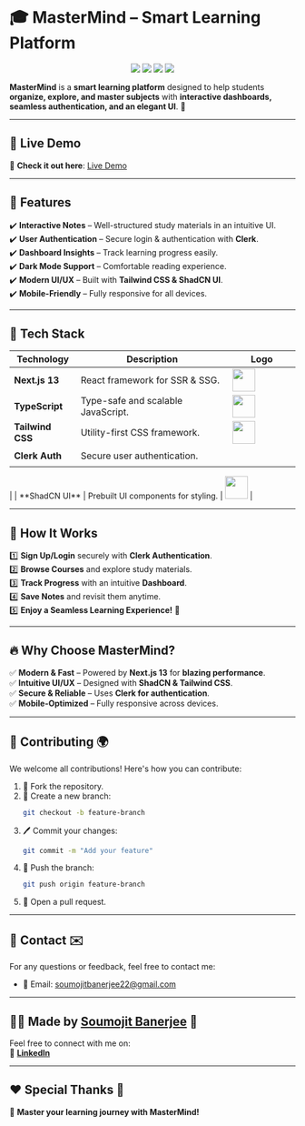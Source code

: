 # 🎓 MasterMind – Smart Learning Platform  

<p align="center">
  <img src="https://img.shields.io/badge/Next.js-13-black?style=flat&logo=next.js" />
  <img src="https://img.shields.io/badge/TailwindCSS-3-38B2AC?style=flat&logo=tailwind-css" />
  <img src="https://img.shields.io/badge/TypeScript-007ACC?style=flat&logo=typescript" />
  <img src="https://img.shields.io/badge/Clerk-Auth-4257B2?style=flat&logo=clerk" />
</p>

**MasterMind** is a **smart learning platform** designed to help students **organize, explore, and master subjects** with **interactive dashboards, seamless authentication, and an elegant UI**. 🚀  

---

## 🚀 Live Demo  

🔗 **Check it out here**: [Live Demo](https://master-mind-lms.vercel.app)  

---

## 🌟 Features  

✔️ **Interactive Notes** – Well-structured study materials in an intuitive UI.  
✔️ **User Authentication** – Secure login & authentication with **Clerk**.  
✔️ **Dashboard Insights** – Track learning progress easily.  
✔️ **Dark Mode Support** – Comfortable reading experience.  
✔️ **Modern UI/UX** – Built with **Tailwind CSS & ShadCN UI**.  
✔️ **Mobile-Friendly** – Fully responsive for all devices.  

---

## 📌 Tech Stack  

| Technology       | Description | Logo |
|-----------------|-------------|------|
| **Next.js 13**  | React framework for SSR & SSG. | <img src="https://cdn.worldvectorlogo.com/logos/next-js.svg" width="40"/> |
| **TypeScript**  | Type-safe and scalable JavaScript. | <img src="https://cdn.worldvectorlogo.com/logos/typescript.svg" width="40"/> |
| **Tailwind CSS** | Utility-first CSS framework. | <img src="https://cdn.worldvectorlogo.com/logos/tailwindcss.svg" width="40"/> |
| **Clerk Auth**  | Secure user authentication. | <svg width="110" height="32" viewBox="0 0 110 32" fill="none" xmlns="http://www.w3.org/2000/svg">
<ellipse cx="16.0003" cy="16" rx="4.99998" ry="5" fill="#9785FF" style="fill:#9785FF;fill:color(display-p3 0.5922 0.5216 1.0000);fill-opacity:1;"/>
<path d="M25.0091 27.8382C25.4345 28.2636 25.3918 28.9679 24.8919 29.3027C22.3488 31.0062 19.2899 31.9997 15.9991 31.9997C12.7082 31.9997 9.64935 31.0062 7.10616 29.3027C6.60633 28.9679 6.56361 28.2636 6.98901 27.8382L10.6429 24.1843C10.9732 23.854 11.4855 23.8019 11.9012 24.0148C13.1303 24.6445 14.5232 24.9997 15.9991 24.9997C17.4749 24.9997 18.8678 24.6445 20.0969 24.0148C20.5126 23.8019 21.0249 23.854 21.3552 24.1843L25.0091 27.8382Z" fill="#9785FF" style="fill:#9785FF;fill:color(display-p3 0.5922 0.5216 1.0000);fill-opacity:1;"/>
<path opacity="0.6" d="M24.8928 2.697C25.3926 3.0318 25.4353 3.73609 25.0099 4.16149L21.356 7.81544C21.0258 8.14569 20.5134 8.19785 20.0978 7.98491C18.8687 7.35525 17.4758 7 15.9999 7C11.0294 7 6.99997 11.0294 6.99997 16C6.99997 17.4759 7.35522 18.8688 7.98488 20.0979C8.19782 20.5136 8.14565 21.0259 7.81541 21.3561L4.16147 25.0101C3.73607 25.4355 3.03178 25.3927 2.69698 24.8929C0.993522 22.3497 0 19.2909 0 16C0 7.16344 7.16341 0 15.9999 0C19.2908 0 22.3496 0.993529 24.8928 2.697Z" fill="#9785FF" style="fill:#9785FF;fill:color(display-p3 0.5922 0.5216 1.0000);fill-opacity:1;"/>
<path fill-rule="evenodd" clip-rule="evenodd" d="M100.405 21.2489C100.421 21.2324 100.442 21.2231 100.465 21.2231C100.493 21.2231 100.518 21.2375 100.533 21.2613L105.275 28.8821C105.321 28.9554 105.401 29 105.487 29L109.75 29C109.946 29 110.066 28.7848 109.963 28.6183L103.457 18.1226C103.399 18.0278 103.41 17.9056 103.485 17.823L109.752 10.908C109.898 10.7473 109.784 10.4901 109.567 10.4901H105.12C105.05 10.4901 104.983 10.5194 104.936 10.5711L97.6842 18.4755C97.5301 18.6435 97.25 18.5345 97.25 18.3065V3.25C97.25 3.11193 97.138 3 97 3H93.25C93.1119 3 93 3.11193 93 3.25V28.75C93 28.8881 93.1119 29 93.25 29L97 29C97.138 29 97.25 28.8881 97.25 28.75V24.7373C97.25 24.6741 97.2739 24.6132 97.317 24.567L100.405 21.2489ZM52.2502 3.25C52.2502 3.11193 52.3621 3 52.5002 3H56.2501C56.3882 3 56.5001 3.11193 56.5001 3.25V28.75C56.5001 28.8881 56.3882 29 56.2501 29H52.5002C52.3621 29 52.2502 28.8881 52.2502 28.75V3.25ZM46.958 23.5912C46.8584 23.5052 46.7094 23.5117 46.6137 23.602C46.0293 24.1537 45.3447 24.595 44.5947 24.9028C43.7719 25.2407 42.8873 25.4108 41.995 25.4028C41.2415 25.4252 40.4913 25.2963 39.7906 25.0241C39.09 24.7519 38.4537 24.3422 37.9209 23.8202C36.9531 22.8322 36.396 21.4215 36.396 19.7399C36.396 16.3735 38.6356 14.0709 41.995 14.0709C42.896 14.0585 43.7888 14.241 44.6094 14.6052C45.3533 14.9355 46.0214 15.4077 46.5748 15.9934C46.6694 16.0936 46.8266 16.1052 46.9309 16.015L49.4625 13.8244C49.5659 13.7349 49.5785 13.5786 49.4873 13.4767C47.583 11.3488 44.5997 10.25 41.7627 10.25C36.0506 10.25 32.0003 14.1031 32.0003 19.7719C32.0003 22.5756 33.0069 24.9365 34.7044 26.6036C36.402 28.2707 38.8203 29.25 41.6108 29.25C45.1097 29.25 47.9259 27.9082 49.577 26.187C49.6739 26.086 49.6632 25.9252 49.5572 25.8338L46.958 23.5912ZM77.1575 20.9877C77.1436 21.1129 77.0371 21.2066 76.9111 21.2066H63.7746C63.615 21.2066 63.4961 21.3546 63.5377 21.5087C64.1913 23.9314 66.1398 25.3973 68.7994 25.3973C69.6959 25.4161 70.5846 25.2317 71.3968 24.8582C72.1536 24.5102 72.8249 24.0068 73.3659 23.3828C73.4314 23.3073 73.5454 23.2961 73.622 23.3602L76.2631 25.6596C76.3641 25.7476 76.3782 25.8999 76.2915 26.0021C74.697 27.8832 72.1135 29.25 68.5683 29.25C63.1142 29.25 59.0001 25.4731 59.0001 19.7348C59.0001 16.9197 59.9693 14.559 61.5847 12.8921C62.4374 12.0349 63.4597 11.3584 64.5882 10.9043C65.7168 10.4502 66.9281 10.2281 68.1473 10.2517C73.6753 10.2517 77.25 14.1394 77.25 19.5075C77.2431 20.0021 77.2123 20.4961 77.1575 20.9877ZM63.6166 17.5038C63.5702 17.6581 63.6894 17.8084 63.8505 17.8084H72.5852C72.7467 17.8084 72.8659 17.6572 72.8211 17.5021C72.2257 15.4416 70.7153 14.0666 68.3696 14.0666C67.6796 14.0447 66.993 14.1696 66.3565 14.4326C65.7203 14.6957 65.149 15.0908 64.6823 15.5907C64.1914 16.1473 63.8285 16.7998 63.6166 17.5038ZM90.2473 10.2527C90.3864 10.2512 90.5 10.3636 90.5 10.5027V14.7013C90.5 14.8469 90.3762 14.9615 90.2311 14.9508C89.8258 14.9207 89.4427 14.8952 89.1916 14.8952C85.9204 14.8952 84 17.1975 84 20.2195V28.75C84 28.8881 83.8881 29 83.75 29H80C79.862 29 79.75 28.8881 79.75 28.75V10.7623C79.75 10.6242 79.862 10.5123 80 10.5123H83.75C83.8881 10.5123 84 10.6242 84 10.7623V13.287C84 13.3013 84.0116 13.3128 84.0258 13.3128C84.034 13.3128 84.0416 13.3089 84.0465 13.3024C85.5124 11.3448 87.676 10.2559 89.9617 10.2559L90.2473 10.2527Z" fill="white" style="fill:white;fill:white;fill-opacity:1;"/>
</svg>
 |
| **ShadCN UI**   | Prebuilt UI components for styling. | <img src="https://pbs.twimg.com/profile_images/1657413166418708483/RtzQhQ-u_400x400.jpg" width="40"/> |

---

## 📖 How It Works  

1️⃣ **Sign Up/Login** securely with **Clerk Authentication**.  
2️⃣ **Browse Courses** and explore study materials.  
3️⃣ **Track Progress** with an intuitive **Dashboard**.  
4️⃣ **Save Notes** and revisit them anytime.  
5️⃣ **Enjoy a Seamless Learning Experience!** 🚀  

---

## 🔥 Why Choose MasterMind?  

✅ **Modern & Fast** – Powered by **Next.js 13** for **blazing performance**.  
✅ **Intuitive UI/UX** – Designed with **ShadCN & Tailwind CSS**.  
✅ **Secure & Reliable** – Uses **Clerk for authentication**.  
✅ **Mobile-Optimized** – Fully responsive across devices.  

---

## 💬 **Contributing 🌍**

We welcome all contributions! Here's how you can contribute:

1. 🍴 Fork the repository.
2. 🌿 Create a new branch:
    ```bash
    git checkout -b feature-branch
    ```
3. 🖊️ Commit your changes:
    ```bash
    git commit -m "Add your feature"
    ```
4. 🚀 Push the branch:
    ```bash
    git push origin feature-branch
    ```
5. 🔀 Open a pull request.

---

## 📧 **Contact ✉️**

For any questions or feedback, feel free to contact me:

- 📧 Email: [soumojitbanerjee22@gmail.com](mailto:soumojitbanerjee22@gmail.com)

---

## 👨‍💻 **Made by [Soumojit Banerjee](https://www.linkedin.com/in/soumojit-banerjee-4914b3228/)** 💼

Feel free to connect with me on:  
🔗 [**LinkedIn**](https://www.linkedin.com/in/soumojit-banerjee-4914b3228/)  

---

## ❤️ **Special Thanks 🙏**

🚀 **Master your learning journey with MasterMind!**
